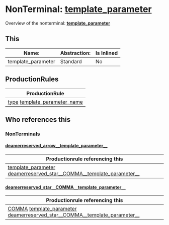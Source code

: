 # NonTerminal: **[template_parameter](./template_parameter.md)**

Overview of the nonterminal: **[template_parameter](./template_parameter.md)**



## This

| Name:                | Abstraction:    | Is Inlined |
| -------------------- | --------------- | ---------- |
| template_parameter | Standard | No |



## ProductionRules

| ProductionRule |
| ---- |
| [type](./type.md) [template_parameter_name](./template_parameter_name.md)  |




## Who references this

### NonTerminals


#### [deamerreserved_arrow__template_parameter__](./../Grammar/deamerreserved_arrow__template_parameter__.md)

| Productionrule referencing this                      |
| ---------------------------------------------------- |
| [template_parameter](./template_parameter.md) [deamerreserved_star__COMMA__template_parameter__](./deamerreserved_star__COMMA__template_parameter__.md)  |


#### [deamerreserved_star__COMMA__template_parameter__](./../Grammar/deamerreserved_star__COMMA__template_parameter__.md)

| Productionrule referencing this                      |
| ---------------------------------------------------- |
| [COMMA](./../Lexicon/COMMA.md) [template_parameter](./template_parameter.md) [deamerreserved_star__COMMA__template_parameter__](./deamerreserved_star__COMMA__template_parameter__.md)  |



